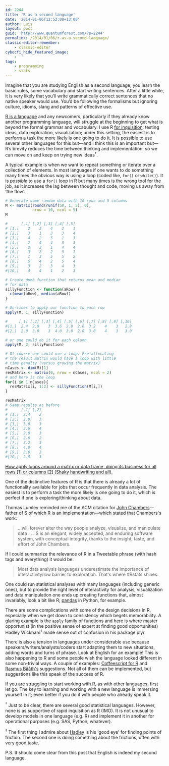 ```yaml
---
id: 2244
title: 'R as a second language'
date: '2014-01-06T12:52:08+13:00'
author: Luis
layout: post
guid: 'http://www.quantumforest.com/?p=2244'
permalink: /2014/01/06/r-as-a-second-language/
classic-editor-remember:
    - classic-editor
cybocfi_hide_featured_image:
    - ''
tags:
    - programming
    - stats
---
```


Imagine that you are studying English as a second language; you learn the basic rules, some vocabulary and start writing sentences. After a little while, it is very likely that you’ll write grammatically correct sentences that no native speaker would use. You’d be following the formalisms but ignoring culture, idioms, slang and patterns of effective use.

[R is a language](/2012/01/r-is-a-language/) and any newcomers, particularly if they already know another programming language, will struggle at the beginning to get what is beyond the formal grammar and vocabulary. I use R [for inquisition](/2012/12/r-for-inquisition/): testing ideas, data exploration, visualization; under this setting, the easiest is to perform a task the more likely is one going to do it. It is possible to use several other languages for this but—and I think this is an important but—R’s brevity reduces the time between thinking and implementation, so we can move on and keep on trying new ideas<sup>†</sup>.

A typical example is when we want to repeat something or iterate over a collection of elements. In most languages if one wants to do something many times the obvious way is using a loop (coded like, `for()` or `while()`). It is *possible* to use a `for()` loop in R but many times is the wrong tool for the job, as it increases the lag between thought and code, moving us away from ‘the flow’.

```R
# Generate some random data with 10 rows and 5 columns
M <- matrix(round(runif(50, 1, 5), 0), 
            nrow = 10, ncol = 5)
M

#      [,1] [,2] [,3] [,4] [,5]
# [1,]    2    3    4    2    1
# [2,]    3    1    3    3    4
# [3,]    4    2    5    1    3
# [4,]    2    4    4    5    3
# [5,]    2    3    1    4    4
# [6,]    3    2    2    5    1
# [7,]    1    3    5    5    2
# [8,]    5    4    2    5    4
# [9,]    3    2    3    4    3
#[10,]    4    4    1    2    3

# Create dumb function that returns mean and median
# for data
sillyFunction <- function(aRow) {
  c(mean(aRow), median(aRow))
}

# On-liner to apply our function to each row
apply(M, 1, sillyFunction)

#     [,1] [,2] [,3] [,4] [,5] [,6] [,7] [,8] [,9] [,10]
#[1,]  2.4  2.8    3  3.6  2.8  2.6  3.2    4    3   2.8
#[2,]  2.0  3.0    3  4.0  3.0  2.0  3.0    4    3   3.0

# or one could do it for each column
apply(M, 2, sillyFunction)

# Of course one could use a loop. Pre-allocating
# the result matrix would have a loop with little
# time penalty (versus growing the matrix)
nCases <- dim(M)[1]
resMatrix <- matrix(0, nrow = nCases, ncol = 2)
# and here is the loop
for(i in 1:nCases){
  resMatrix[i, 1:2] <- sillyFunction(M[i,])
}

resMatrix
# Same results as before
#      [,1] [,2]
# [1,]  2.4    2
# [2,]  2.8    3
# [3,]  3.0    3
# [4,]  3.6    4
# [5,]  2.8    3
# [6,]  2.6    2
# [7,]  3.2    3
# [8,]  4.0    4
# [9,]  3.0    3
#[10,]  2.8    3
```

[How apply loops around a matrix or data frame, doing its business for all rows [1] or columns [2] (Shaky handwriting and all).](/assets/images/flow.jpeg)

One of the distinctive features of R is that there is already a lot of functionality available for jobs that occur frequently in data analysis. The easiest is to perform a task the more likely is one going to do it, which is perfect if one is exploring/thinking about data.

Thomas Lumley reminded me of the ACM citation for [John Chambers](https://en.wikipedia.org/wiki/John_Chambers_%28statistician%29)—father of S of which R is an implementation—which stated that Chambers's work:

> ...will forever alter the way people analyze, visualize, and manipulate data . . . S is an elegant, widely accepted, and enduring software system, with conceptual integrity, thanks to the insight, taste, and effort of John Chambers.

If I could summarize the relevance of R in a Tweetable phrase (with hash tags and everything) it would be:

> Most data analysis languages underestimate the importance of interactivity/low barrier to exploration. That's where #Rstats shines.

One could run statistical analyses with many languages (including generic ones), but to provide the right level of interactivity for analysis, visualization and data manipulation one ends up creating functions that, almost invariably, look a bit like R; [pandas](http://pandas.pydata.org/) in Python, for example.

There are some complications with some of the design decisions in R, especially when we get down to consistency which begets memorability. A glaring example is the `apply` family of functions and here is where master opportunist (in the positive sense of expert at finding good opportunities) Hadley Wickham<sup>‡</sup> made sense out of confusion in his package plyr.

There is also a tension in languages under considerable use because speakers/writers/analysts/coders start adapting them to new situations, adding words and turns of phrase. Look at English for an example!  This is also happening to R and some people wish the language looked different in some non-trivial ways. A couple of examples: [Coffeescript for R](https://web.archive.org/web/20140110101336/http://www.yaksis.com/posts/coffeescript-for-r.html) and [Rasmus Bååth's](http://www.sumsar.net/blog/2013/12/three-syntax-addtions-that-would-make-r/) suggestions. Not all of them can be implemented, but suggestions like this speak of the success of R.

If you are struggling to start working with R, as with other languages, first let go. The key to learning and working with a new language is immersing yourself in it; even better if you do it with people who already speak it.

<sup>†</sup> Just to be clear, there are several good statistical languages. However, none is as supportive of rapid inquisition as R (IMO). It is not unusual to develop models in one language (e.g. R) and implement it in another for operational purposes (e.g. SAS, Python, whatever).

<sup>‡</sup> The first thing I admire about [Hadley](http://had.co.nz/) is his 'good eye' for finding points of friction. The second one is doing something about the frictions, often with very good taste.

P.S. It should come clear from this post that English is indeed my second language.
